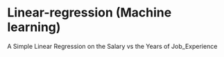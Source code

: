 # Linear-regression (Machine learning)
A Simple Linear Regression on the Salary vs the Years of Job_Experience
